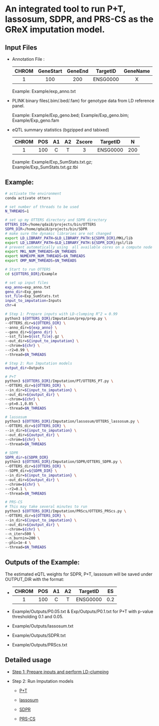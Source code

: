 # An integrated tool to run P+T, lassosum, SDPR, and PRS-CS as the GReX imputation model.

## Input Files
                
 - Annotation File : 

    | CHROM | GeneStart | GeneEnd |     TargetID    | GeneName | 
    |:-----:|:---------:|:-------:|:---------------:|:--------:|
    |   1   |    100    |   200   |     ENSG0000    |     X    |

   Example: Example/exp_anno.txt

 - PLINK binary files(.bim/.bed/.fam) for genotype data from LD reference panel.

   Example: Example/Exp_geno.bed; Example/Exp_geno.bim; Example/Exp_geno.fam

 - eQTL summary statistics (bgzipped and tabixed)

    | CHROM | POS | A1 | A2 | Zscore |  TargetID   |   N  |
    |:-----:|:---:|:--:|:--:|:------:|:-----------:|:----:|
    |   1   | 100 |  C |  T |   3    |   ENSG0000  |  200 |

   Example: Example/Exp_SumStats.txt.gz; Example/Exp_SumStats.txt.gz.tbi


## Example:

```bash
# activate the environment
conda activate otters

# set number of threads to be used
N_THREADS=1

# set up my OTTERS directory and SDPR directory
OTTERS_DIR=/home/qdai8/projects/bin/OTTERS
SDPR_DIR=/home/qdai8/projects/bin/SDPR
# make sure the dynamic libraries are not changed
export LD_LIBRARY_PATH=$LD_LIBRARY_PATH:${SDPR_DIR}/MKL/lib
export LD_LIBRARY_PATH=$LD_LIBRARY_PATH:${SDPR_DIR}/gsl/lib
# prevent automatically using  all available cores on a compute node
export MKL_NUM_THREADS=$N_THREADS
export NUMEXPR_NUM_THREADS=$N_THREADS
export OMP_NUM_THREADS=$N_THREADS

# Start to run OTTERS
cd ${OTTERS_DIR}/Example

# set up input files
exp_anno=exp_anno.txt
geno_dir=Exp_geno
sst_file=Exp_SumStats.txt
input_to_imputation=Inputs
chr=4

# Step 1: Prepare inputs with LD-clumping R^2 = 0.99
python3 ${OTTERS_DIR}/Imputation/prep/prep.py \
--OTTERS_dir=${OTTERS_DIR} \
--anno_dir=${exp_anno} \
--geno_dir=${geno_dir} \
--sst_file=${sst_file}.gz \
--out_dir=${input_to_imputation} \
--chrom=${chr} \
--r2=0.99 \
--thread=$N_THREADS

# Step 2: Run Imputation models
output_dir=Outputs

# P+T
python3 ${OTTERS_DIR}/Imputation/PT/OTTERS_PT.py \
--OTTERS_dir=${OTTERS_DIR} \
--in_dir=${input_to_imputation} \
--out_dir=${output_dir} \
--chrom=${chr} \
--pt=0.1,0.05 \
--thread=$N_THREADS

# lassosum
python3 ${OTTERS_DIR}/Imputation/lassosum/OTTERS_lassosum.py \
--OTTERS_dir=${OTTERS_DIR} \
--in_dir=${input_to_imputation} \
--out_dir=${output_dir} \
--chrom=${chr} \
--thread=$N_THREADS

# SDPR
SDPR_dir=${SDPR_DIR}
python3 ${OTTERS_DIR}/Imputation/SDPR/OTTERS_SDPR.py \
--OTTERS_dir=${OTTERS_DIR} \
--SDPR_dir=${SDPR_DIR} \
--in_dir=${input_to_imputation} \
--out_dir=${output_dir} \
--chrom=${chr} \
--r2=0.1 \
--thread=$N_THREADS

# PRS-CS
# This may take several minutes to run
python3 ${OTTERS_DIR}/Imputation/PRScs/OTTERS_PRScs.py \
--OTTERS_dir=${OTTERS_DIR} \
--in_dir=${input_to_imputation} \
--out_dir=${output_dir} \
--chrom=${chr} \
--n_iter=500 \
--n_burnin=200 \
--phi=1e-4 \
--thread=$N_THREADS
```

## Outputs of the Example: 

The estimated eQTL weights for SDPR, P+T, lassosum will be saved under OUTPUT_DIR with the format:

  - | CHROM | POS | A1 | A2 |     TargetID    |  ES  |
    |:-----:|:---:|:--:|:--:|:---------------:|:----:|
    |   1   | 100 |  C |  T |     ENSG0000    |  0.2 |
 
  - Example/Outputs/P0.05.txt & Exp/Outputs/P0.1.txt for P+T with p-value thresholding 0.1 and 0.05.
  - Example/Outputs/lassosum.txt
  - Example/Outputs/SDPR.txt
  - Example/Outputs/PRScs.txt

## Detailed usage


  - [Step 1: Prepare inputs and perform LD-clumping](prep/README.md)

  - Step 2: Run Imputation models

    - [P+T](PT/README.md) 

    - [lassosum](lassosum/README.md) 

    - [SDPR](SDPR/README.md) 

    - [PRS-CS](PRScs/README.md) 

